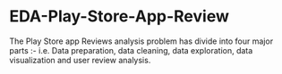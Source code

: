 # EDA-Play-Store-App-Review
The Play Store app Reviews analysis problem has divide into four major parts :- i.e. Data preparation, data
cleaning, data exploration, data visualization and user review analysis.
